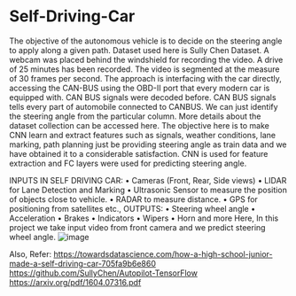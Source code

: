 # Self-Driving-Car
The objective of the autonomous vehicle is to decide on the steering angle to apply along a given path. Dataset used here is Sully Chen Dataset. A webcam was placed behind the windshield for recording the video. A drive of 25 minutes has been recorded. The video is segmented at the measure of 30 frames per second. The approach is interfacing with the car directly, accessing the CAN-BUS using the OBD-II port that every modern car is equipped with. CAN BUS signals were decoded before. CAN BUS signals tells every part of automobile connected to CANBUS. We can just identify the steering angle from the particular column. More details about the dataset collection can be accessed here. The objective here is to make CNN learn and extract features such as signals, weather conditions, lane marking, path planning just be providing steering angle as train data and we have obtained it to a considerable satisfaction. CNN is used for feature extraction and FC layers were used for predicting steering angle.

INPUTS IN SELF DRIVING CAR:
•	Cameras (Front, Rear, Side views)
•	LIDAR for Lane Detection and Marking
•	Ultrasonic Sensor to measure the position of objects close to vehicle.
•	RADAR to measure distance.
•	GPS for positioning from satellites etc.,
OUTPUTS:
•	Steering wheel angle
•	Acceleration
•	Brakes
•	Indicators
•	Wipers
•	Horn and more
Here, In this project we take input video from front camera and we predict steering wheel angle.
![image](https://user-images.githubusercontent.com/78693179/207123748-220cb3c1-7954-4c5f-a79b-84bc5dc528e9.png)


Also, Refer:
https://towardsdatascience.com/how-a-high-school-junior-made-a-self-driving-car-705fa9b6e860
https://github.com/SullyChen/Autopilot-TensorFlow
https://arxiv.org/pdf/1604.07316.pdf



